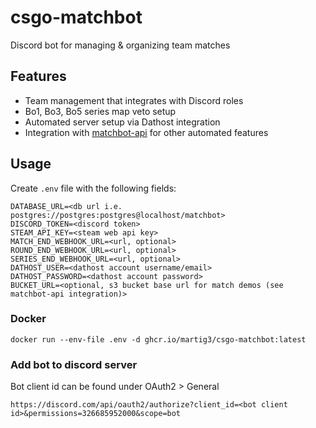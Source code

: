 # csgo-matchbot

Discord bot for managing & organizing team matches

## Features

- Team management that integrates with Discord roles
- Bo1, Bo3, Bo5 series map veto setup
- Automated server setup via Dathost integration
- Integration with [matchbot-api](https://github.com/martig3/matchbot-api) for other automated features

## Usage

Create `.env` file with the following fields:

```env
DATABASE_URL=<db url i.e. postgres://postgres:postgres@localhost/matchbot>
DISCORD_TOKEN=<discord token>
STEAM_API_KEY=<steam web api key>
MATCH_END_WEBHOOK_URL=<url, optional>
ROUND_END_WEBHOOK_URL=<url, optional>
SERIES_END_WEBHOOK_URL=<url, optional>
DATHOST_USER=<dathost account username/email>
DATHOST_PASSWORD=<dathost account password>
BUCKET_URL=<optional, s3 bucket base url for match demos (see matchbot-api integration)>
```

### Docker

`docker run --env-file .env -d ghcr.io/martig3/csgo-matchbot:latest`

### Add bot to discord server

Bot client id can be found under OAuth2 > General

`https://discord.com/api/oauth2/authorize?client_id=<bot client id>&permissions=326685952000&scope=bot`
